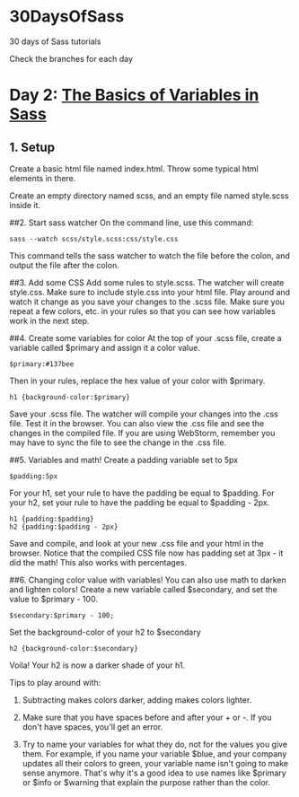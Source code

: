 30DaysOfSass
============

30 days of Sass tutorials

Check the branches for each day

# Day 2: [The Basics of Variables in Sass](http://leveluptuts.com/tutorials/sass-tutorials/2-basics-variables-sass)

## 1. Setup
Create a basic html file named index.html.  Throw some typical html elements in there.

Create an empty directory named scss, and an empty file named style.scss inside it.

##2. Start sass watcher
On the command line, use this command:

```
sass --watch scss/style.scss:css/style.css
```

This command tells the sass watcher to watch the file before the colon, and output the file after the colon.

##3.  Add some CSS
Add some rules to style.scss.  The watcher will create style.css.  Make sure to include style.css into your html file.
Play around and watch it change as you save your changes to the .scss file.  Make sure you repeat a few colors, etc. in your rules so that you can see
how variables work in the next step.

##4. Create some variables for color
At the top of your .scss file, create a variable called $primary and assign it a color value.

```
$primary:#137bee
```

Then in your rules, replace the hex value of your color with $primary.

```
h1 {background-color:$primary}
```

Save your .scss file. The watcher will compile your changes into the .css file. Test it in the browser.  You can also view the .css file and see the changes in the compiled file.
If you are using WebStorm, remember you may have to sync the file to see the change in the .css file.

##5. Variables and math!
Create a padding variable set to 5px

```
$padding:5px
```

For your h1, set your rule to have the padding be equal to $padding.
For your h2, set your rule to have the padding be equal to $padding - 2px.

```
h1 {padding:$padding}
h2 {padding:$padding - 2px}
```

Save and compile, and look at your new .css file and your html in the browser. Notice that the compiled CSS file now has padding set at 3px - it did the math!
This also works with percentages.

##6. Changing color value with variables!
You can also use math to darken and lighten colors!
Create a new variable called $secondary, and set the value to $primary - 100.

```
$secondary:$primary - 100;
```

Set the background-color of your h2 to $secondary

```
h2 {background-color:$secondary}
```

Voila! Your h2 is now a darker shade of your h1.

Tips to play around with:

1. Subtracting makes colors darker, adding makes colors lighter.

2. Make sure that you have spaces before and after your + or -. If you don't have spaces, you'll get an error.

3. Try to name your variables for what they do, not for the values you give them.  For example, if you name your variable $blue, and your company updates all their colors to green, your variable name isn't going to make sense anymore. That's why it's a good idea to use names like $primary or $info or $warning that explain the purpose rather than the color.